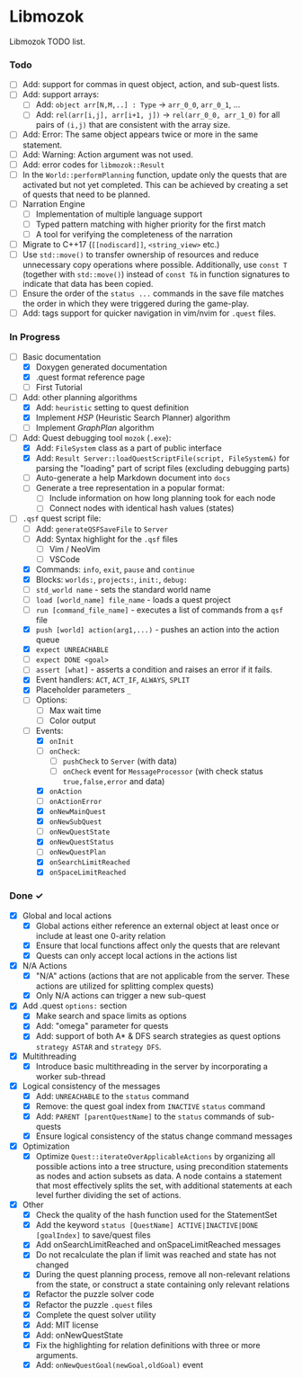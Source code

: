 # Libmozok

Libmozok TODO list.

### Todo

- [ ] Add: support for commas in quest object, action, and sub-quest lists.
- [ ] Add: support arrays:
    - [ ] Add: `object arr[N,M,..] : Type` -> `arr_0_0`, `arr_0_1`, ...
    - [ ] Add: `rel(arr[i,j], arr[i+1, j])` -> `rel(arr_0_0, arr_1_0)` for all pairs of `(i,j)` that are consistent with the array size.
- [ ] Add: Error: The same object appears twice or more in the same statement.
- [ ] Add: Warning: Action argument was not used.
- [ ] Add: error codes for `libmozok::Result`
- [ ] In the `World::performPlanning` function, update only the quests that are activated but not yet completed. This can be achieved by creating a set of quests that need to be planned.
- [ ] Narration Engine
    - [ ] Implementation of multiple language support
    - [ ] Typed pattern matching with higher priority for the first match
    - [ ] A tool for verifying the completeness of the narration
- [ ] Migrate to C++17 (`[[nodiscard]]`, `<string_view>` etc.)
- [ ] Use `std::move()` to transfer ownership of resources and reduce unnecessary copy operations where possible. Additionally, use `const T` (together with `std::move()`) instead of `const T&` in function signatures to indicate that data has been copied.
- [ ] Ensure the order of the `status ...` commands in the save file matches the order in which they were triggered during the game-play.
- [ ] Add: tags support for quicker navigation in vim/nvim for `.quest` files.
    
### In Progress

- [ ] Basic documentation
    - [x] Doxygen generated documentation
    - [x] .quest format reference page
    - [ ] First Tutorial
- [ ] Add: other planning algorithms
    - [x] Add: `heuristic` setting to quest definition
    - [x] Implement *HSP* (Heuristic Search Planner) algorithm
    - [ ] Implement *GraphPlan* algorithm
- [ ] Add: Quest debugging tool `mozok` (`.exe`):
    - [x] Add: `FileSystem` class as a part of public interface
    - [x] Add: `Result Server::loadQuestScriptFile(script, FileSystem&)` for parsing the "loading" part of script files (excluding debugging parts)
    - [ ] Auto-generate a help Markdown document into `docs`
    - [ ] Generate a tree representation in a popular format: 
        - [ ] Include information on how long planning took for each node
        - [ ] Connect nodes with identical hash values (states)
- [ ] `.qsf` quest script file:
    - [ ] Add: `generateQSFSaveFile` to `Server`
    - [ ] Add: Syntax highlight for the `.qsf` files
        - [ ] Vim / NeoVim
        - [ ] VSCode
    - [x] Commands: `info`, `exit`, `pause` and `continue`
    - [x] Blocks: `worlds:`, `projects:`, `init:`, `debug:`
    - [ ] `std_world name` - sets the standard world name
    - [ ] `load [world_name] file_name` - loads a quest project
    - [ ] `run [command_file_name]` - executes a list of commands from a `qsf` file
    - [x] `push [world] action(arg1,...)` - pushes an action into the action queue
    - [x] `expect UNREACHABLE`
    - [ ] `expect DONE <goal>`
    - [ ] `assert [what]` - asserts a condition and raises an error if it fails.
    - [x] Event handlers: `ACT`, `ACT_IF`, `ALWAYS`, `SPLIT`
    - [x] Placeholder parameters `_`
    - [ ] Options:
        - [ ] Max wait time
        - [ ] Color output
    - [ ] Events:
        - [x] `onInit`
        - [ ] `onCheck`:
            - [ ] `pushCheck` to `Server` (with data)
            - [ ] `onCheck` event for `MessageProcessor` (with check status `true,false,error` and data)
        - [x] `onAction`
        - [ ] `onActionError`
        - [x] `onNewMainQuest`
        - [x] `onNewSubQuest`
        - [ ] `onNewQuestState`
        - [x] `onNewQuestStatus`
        - [ ] `onNewQuestPlan`
        - [x] `onSearchLimitReached`
        - [x] `onSpaceLimitReached`

### Done ✓

- [x] Global and local actions
    - [x] Global actions either reference an external object at least once or include at least one 0-arity relation
    - [x] Ensure that local functions affect only the quests that are relevant
    - [x] Quests can only accept local actions in the actions list

- [x] N/A Actions
    - [x] "N/A" actions (actions that are not applicable from the server. These actions are utilized for splitting complex quests)
    - [x] Only N/A actions can trigger a new sub-quest

- [x] Add .quest `options:` section
    - [x] Make search and space limits as options
    - [x] Add: "omega" parameter for quests
    - [x] Add: support of both A* & DFS search strategies as quest options `strategy ASTAR` and `strategy DFS`.

- [x] Multithreading
    - [x] Introduce basic multithreading in the server by incorporating a worker sub-thread

- [x] Logical consistency of the messages
    - [x] Add: `UNREACHABLE` to the `status` command
    - [x] Remove: the quest goal index from `INACTIVE` `status` command
    - [x] Add: `PARENT [parentQuestName]` to the `status` commands of sub-quests
    - [x] Ensure logical consistency of the status change command messages

- [x] Optimization
    - [x] Optimize `Quest::iterateOverApplicableActions` by organizing all possible actions into a tree structure, using precondition statements as nodes and action subsets as data. A node contains a statement that most effectively splits the set, with additional statements at each level further dividing the set of actions.

- [x] Other
    - [x] Check the quality of the hash function used for the StatementSet
    - [x] Add the keyword `status [QuestName] ACTIVE|INACTIVE|DONE [goalIndex]` to save/quest files
    - [x] Add onSearchLimitReached and onSpaceLimitReached messages
    - [x] Do not recalculate the plan if limit was reached and state has not changed
    - [x] During the quest planning process, remove all non-relevant relations from the state, or construct a state containing only relevant relations
    - [x] Refactor the puzzle solver code
    - [x] Refactor the puzzle `.quest` files
    - [x] Complete the quest solver utility
    - [x] Add: MIT license
    - [x] Add: onNewQuestState
    - [x] Fix the highlighting for relation definitions with three or more arguments.
    - [x] Add: `onNewQuestGoal(newGoal,oldGoal)` event
